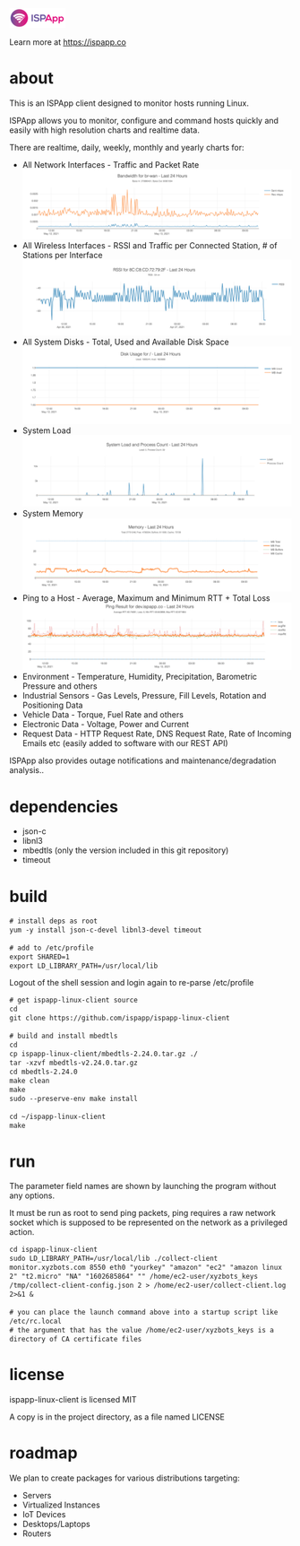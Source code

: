 ![ISPApp Logo](/img/logo.png)

Learn more at https://ispapp.co

# about

This is an ISPApp client designed to monitor hosts running Linux.

ISPApp allows you to monitor, configure and command hosts quickly and easily with high resolution charts and realtime data.

There are realtime, daily, weekly, monthly and yearly charts for:

* All Network Interfaces - Traffic and Packet Rate
![Traffic](/img/if-traffic.png)
* All Wireless Interfaces - RSSI and Traffic per Connected Station, # of Stations per Interface
![RSSI](/img/rssi.png)
* All System Disks - Total, Used and Available Disk Space
![Disk](/img/disk.png)
* System Load
![Load](/img/load.png)
* System Memory
![Memory](/img/memory.png)
* Ping to a Host - Average, Maximum and Minimum RTT + Total Loss
![Ping](/img/ping.png)
* Environment - Temperature, Humidity, Precipitation, Barometric Pressure and others
* Industrial Sensors - Gas Levels, Pressure, Fill Levels, Rotation and Positioning Data
* Vehicle Data - Torque, Fuel Rate and others
* Electronic Data - Voltage, Power and Current
* Request Data - HTTP Request Rate, DNS Request Rate, Rate of Incoming Emails etc (easily added to software with our REST API)

ISPApp also provides outage notifications and maintenance/degradation analysis..

# dependencies

* json-c
* libnl3
* mbedtls (only the version included in this git repository)
* timeout

# build

```
# install deps as root
yum -y install json-c-devel libnl3-devel timeout

# add to /etc/profile
export SHARED=1
export LD_LIBRARY_PATH=/usr/local/lib
```

Logout of the shell session and login again to re-parse /etc/profile

```
# get ispapp-linux-client source
cd
git clone https://github.com/ispapp/ispapp-linux-client

# build and install mbedtls
cd
cp ispapp-linux-client/mbedtls-2.24.0.tar.gz ./
tar -xzvf mbedtls-v2.24.0.tar.gz
cd mbedtls-2.24.0
make clean
make
sudo --preserve-env make install

cd ~/ispapp-linux-client
make
```

# run

The parameter field names are shown by launching the program without any options.

It must be run as root to send ping packets, ping requires a raw network socket which is supposed to be represented on the network as a privileged action.

```
cd ispapp-linux-client
sudo LD_LIBRARY_PATH=/usr/local/lib ./collect-client monitor.xyzbots.com 8550 eth0 "yourkey" "amazon" "ec2" "amazon linux 2" "t2.micro" "NA" "1602685864" "" /home/ec2-user/xyzbots_keys /tmp/collect-client-config.json 2 > /home/ec2-user/collect-client.log 2>&1 &

# you can place the launch command above into a startup script like /etc/rc.local
# the argument that has the value /home/ec2-user/xyzbots_keys is a directory of CA certificate files
```

# license

ispapp-linux-client is licensed MIT

A copy is in the project directory, as a file named LICENSE

# roadmap

We plan to create packages for various distributions targeting:

* Servers
* Virtualized Instances
* IoT Devices
* Desktops/Laptops
* Routers
